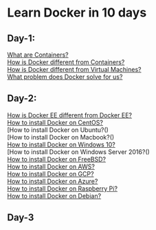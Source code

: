 
# Learn Docker in 10 days

## Day-1:
[What are Containers?]()<br>
[ How is Docker different from Containers?]()<br>
[ How is Docker different from Virtual Machines?]()<br>
[ What problem does Docker solve for us?]()<br>


## Day-2:
[How is Docker EE different from Docker EE?]()<br>
[ How to install Docker on CentOS?]()<br>
[How to install Docker on Ubuntu?()<br>
[How to install Docker on Macbook?()<br>
[How to install Docker on Windows 10?]()<br>
[How to install Docker on Windows Server 2016?()<br>
[How to install Docker on FreeBSD?]()<br>
[How to install Docker on AWS?]()<br>
[How to install Docker on GCP?]()<br>
[How to install Docker on Azure?]()<br>
[How to install Docker on Raspberry Pi?]()<br>
[How to install Docker on Debian?]()<br>

## Day-3












